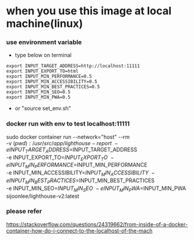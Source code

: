 # when you use this image at local machine(linux)

### use environment variable
- type below on terminal
```
export INPUT_TARGET_ADDRESS=http://localhost:11111
export INPUT_EXPORT_TO=html
export INPUT_MIN_PERFORMANCE=0.5
export INPUT_MIN_ACCESSIBILITY=0.5
export INPUT_MIN_BEST_PRACTICES=0.5
export INPUT_MIN_SEO=0.5
export INPUT_MIN_PWA=0.5
```
- or "source set_env.sh"

### docker run with env to test localhost:11111
sudo docker container run --network="host" --rm \
-v $(pwd):/usr/src/app/lighthouse-report \
-e INPUT_TARGET_ADDRESS=$INPUT_TARGET_ADDRESS \
-e INPUT_EXPORT_TO=$INPUT_EXPORT_TO \
-e INPUT_MIN_PERFORMANCE=$INPUT_MIN_PERFORMANCE \
-e INPUT_MIN_ACCESSIBILITY=$INPUT_MIN_ACCESSIBILITY \
-e INPUT_MIN_BEST_PRACTICES=$INPUT_MIN_BEST_PRACTICES \
-e INPUT_MIN_SEO=$INPUT_MIN_SEO \
-e INPUT_MIN_PWA=$INPUT_MIN_PWA \
sijoonlee/lighthouse-v2:latest

### please refer
https://stackoverflow.com/questions/24319662/from-inside-of-a-docker-container-how-do-i-connect-to-the-localhost-of-the-mach
